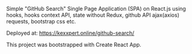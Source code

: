 Simple "GitHub Search" Single Page Application (SPA) on React.js using hooks, hooks context API, state without Redux, github API ajax(axios) requests, bootstrap css etc.


Deployed at: https://kexxpert.online/github-search/

This project was bootstrapped with Create React App.
